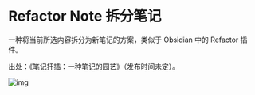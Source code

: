 # Refactor Note 拆分笔记

一种将当前所选内容拆分为新笔记的方案，类似于 Obsidian 中的 Refactor 插件。

出处：《笔记扦插：一种笔记的园艺》（发布时间未定）。

![img](img.gif)